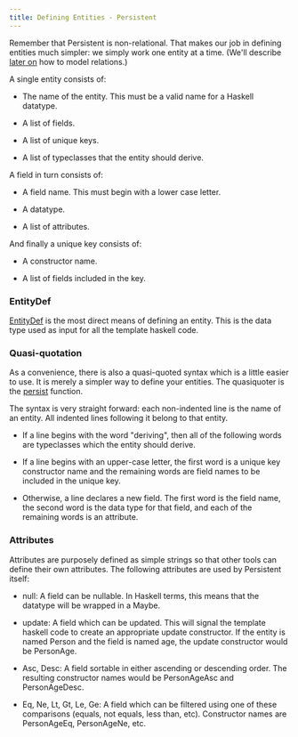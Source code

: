 ```yaml
---
title: Defining Entities - Persistent
---
```

Remember that Persistent is non-relational. That makes our job in defining entities much simpler: we simply work one entity at a time. (We'll describe [later on](relations.html) how to model relations.)

A single entity consists of:

* The name of the entity. This must be a valid name for a Haskell datatype.

* A list of fields.

* A list of unique keys.

* A list of typeclasses that the entity should derive.

A field in turn consists of:

* A field name. This must begin with a lower case letter.

* A datatype.

* A list of attributes.

And finally a unique key consists of:

* A constructor name.

* A list of fields included in the key.

### EntityDef

[EntityDef](http://docs.yesodweb.com/haddock/persistent/Database-Persist-Helper.html#t%3AEntityDef) is the most direct means of defining an entity. This is the data type used as input for all the template haskell code.

### Quasi-quotation

As a convenience, there is also a quasi-quoted syntax which is a little easier to use. It is merely a simpler way to define your entities. The quasiquoter is the [persist](http://docs.yesodweb.com/haddock/persistent/Database-Persist-Quasi.html) function.

The syntax is very straight forward: each non-indented line is the name of an entity. All indented lines following it belong to that entity.

* If a line begins with the word "deriving", then all of the following words are typeclasses which the entity should derive.

* If a line begins with an upper-case letter, the first word is a unique key constructor name and the remaining words are field names to be included in the unique key.

* Otherwise, a line declares a new field. The first word is the field name, the second word is the data type for that field, and each of the remaining words is an attribute.

### Attributes

Attributes are purposely defined as simple strings so that other tools can define their own attributes. The following attributes are used by Persistent itself:

* null: A field can be nullable. In Haskell terms, this means that the datatype will be wrapped in a Maybe.

* update: A field which can be updated. This will signal the template haskell code to create an appropriate update constructor. If the entity is named Person and the field is named age, the update constructor would be PersonAge.

* Asc, Desc: A field sortable in either ascending or descending order. The resulting constructor names would be PersonAgeAsc and PersonAgeDesc.

* Eq, Ne, Lt, Gt, Le, Ge: A field which can be filtered using one of these comparisons (equals, not equals, less than, etc). Constructor names are PersonAgeEq, PersonAgeNe, etc.
